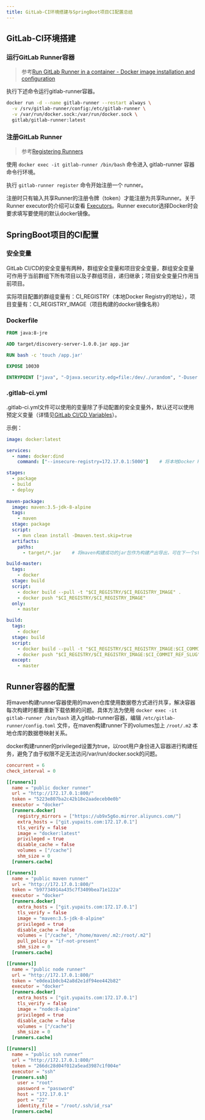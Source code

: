 ```yaml
---
title: GitLab-CI环境搭建与SpringBoot项目CI配置总结
---
```


## GitLab-CI环境搭建

### 运行GitLab Runner容器

> 参考[Run GitLab Runner in a container - Docker image installation and configuration](https://docs.gitlab.com/runner/install/docker.html#docker-image-installation-and-configuration)

执行下述命令运行gitlab-runner容器。

```bash
docker run -d --name gitlab-runner --restart always \
  -v /srv/gitlab-runner/config:/etc/gitlab-runner \
  -v /var/run/docker.sock:/var/run/docker.sock \
  gitlab/gitlab-runner:latest
```

### 注册GitLab Runner

> 参考[Registering Runners](https://docs.gitlab.com/runner/register/index.html#gnu-linux)

使用 `docker exec -it gitlab-runner /bin/bash` 命令进入 gitlab-runner 容器命令行环境。

执行 `gitlab-runner register` 命令开始注册一个 runner。

注册时只有输入共享Runner的注册令牌（token）才能注册为共享Runner。关于Runner executor的介绍可以查看 [Executors](https://docs.gitlab.com/runner/executors/README.html)。Runner executor选择Docker时会要求填写要使用的默认docker镜像。

## SpringBoot项目的CI配置

### 安全变量

GitLab CI/CD的安全变量有两种，群组安全变量和项目安全变量，群组安全变量可作用于当前群组下所有项目以及子群组项目，递归继承；项目安全变量只作用当前项目。

实际项目配置的群组变量有：CI_REGISTRY（本地Docker Registry的地址），项目变量有：CI_REGISTRY_IMAGE（项目构建的docker镜像名称）

### Dockerfile

```Dockerfile
FROM java:8-jre

ADD target/discovery-server-1.0.0.jar app.jar

RUN bash -c 'touch /app.jar'

EXPOSE 10030

ENTRYPOINT ["java", "-Djava.security.edg=file:/dev/./urandom", "-Duser.timezone=Asia/Shanghai", "-Xmx128m", "-Xms64m", "-jar", "/app.jar"]
```

### .gitlab-ci.yml

.gitlab-ci.yml文件可以使用的变量除了手动配置的安全变量外，默认还可以使用预定义变量（详情见[GitLab CI/CD Variables](https://docs.gitlab.com/ee/ci/variables/)）。

示例：

```Yaml
image: docker:latest

services:
  - name: docker:dind
    command: ["--insecure-registry=172.17.0.1:5000"]    # 将本地Docker Registry私服设置为insecure，避免registry默认需要https才能访问

stages:
  - package
  - build
  - deploy
  
maven-package:
  image: maven:3.5-jdk-8-alpine
  tags:
    - maven
  stage: package
  script:
    - mvn clean install -Dmaven.test.skip=true
  artifacts:
    paths:
      - target/*.jar    # 将maven构建成功的jar包作为构建产出导出，可在下一个stage的任务中使用

build-master:
  tags:
    - docker
  stage: build
  script:
    - docker build --pull -t "$CI_REGISTRY/$CI_REGISTRY_IMAGE" .
    - docker push "$CI_REGISTRY/$CI_REGISTRY_IMAGE"
  only:
    - master

build:
  tags:
    - docker
  stage: build
  script:
    - docker build --pull -t "$CI_REGISTRY/$CI_REGISTRY_IMAGE:$CI_COMMIT_REF_SLUG" .
    - docker push "$CI_REGISTRY/$CI_REGISTRY_IMAGE:$CI_COMMIT_REF_SLUG"
  except:
    - master
```

## Runner容器的配置

将maven构建runner容器使用的maven仓库使用数据卷方式进行共享，解决容器每次构建时都要重新下载依赖的问题。具体方法为使用 `docker exec -it gitlab-runner /bin/bash` 进入gitlab-runner容器，编辑 `/etc/gitlab-runner/config.toml` 文件，在maven构建runner下的volumes加上 `/root/.m2` 本地仓库的数据卷映射关系。

docker构建runner的privileged设置为true，以root用户身份进入容器进行构建任务，避免了由于权限不足无法访问/var/run/docker.sock的问题。

```conf
concurrent = 6
check_interval = 0

[[runners]]
  name = "public docker runner"
  url = "http://172.17.0.1:800/"
  token = "5223e807ba2c42b18e2aadeceb0e0b"
  executor = "docker"
  [runners.docker]
    registry_mirrors = ["https://ub9x5g6o.mirror.aliyuncs.com/"]
    extra_hosts = ["git.yupaits.com:172.17.0.1"]
    tls_verify = false
    image = "docker:latest"
    privileged = true
    disable_cache = false
    volumes = ["/cache"]
    shm_size = 0
  [runners.cache]

[[runners]]
  name = "public maven runner"
  url = "http://172.17.0.1:800/"
  token = "b97734914a435c7f3409bea71e122a"
  executor = "docker"
  [runners.docker]
    extra_hosts = ["git.yupaits.com:172.17.0.1"]
    tls_verify = false
    image = "maven:3.5-jdk-8-alpine"
    privileged = true
    disable_cache = false
    volumes = ["/cache", "/home/maven/.m2:/root/.m2"]
    pull_policy = "if-not-present"
    shm_size = 0
  [runners.cache]

[[runners]]
  name = "public node runner"
  url = "http://172.17.0.1:800/"
  token = "e0dea1b0cb42a8d2e1df94ee442b82"
  executor = "docker"
  [runners.docker]
    extra_hosts = ["git.yupaits.com:172.17.0.1"]
    tls_verify = false
    image = "node:8-alpine"
    privileged = true
    disable_cache = false
    volumes = ["/cache"]
    shm_size = 0
  [runners.cache]

[[runners]]
  name = "public ssh runner"
  url = "http://172.17.0.1:800/"
  token = "266dc28d04f012a5ead3987c1f004e"
  executor = "ssh"
  [runners.ssh]
    user = "root"
    password = "password"
    host = "172.17.0.1"
    port = "22"
    identity_file = "/root/.ssh/id_rsa"
  [runners.cache]
```